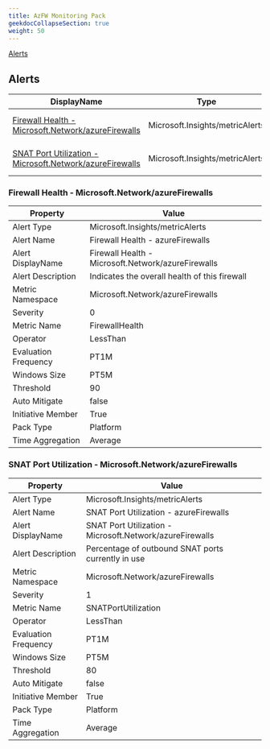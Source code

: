 ```yaml
---
title: AzFW Monitoring Pack
geekdocCollapseSection: true
weight: 50
---
```

[Alerts](#alerts)

## Alerts
|DisplayName|Type|Description|
|---|---|---|
|[Firewall Health - Microsoft.Network/azureFirewalls](#firewall-health---microsoftnetworkazurefirewalls)|Microsoft.Insights/metricAlerts|Firewall Health - azureFirewalls|
|[SNAT Port Utilization - Microsoft.Network/azureFirewalls](#snat-port-utilization---microsoftnetworkazurefirewalls)|Microsoft.Insights/metricAlerts|SNAT Port Utilization - azureFirewalls|
### Firewall Health - Microsoft.Network/azureFirewalls

|Property | Value |
|---|---|
|Alert Type                    | Microsoft.Insights/metricAlerts |
|Alert Name                    |Firewall Health - azureFirewalls|
|Alert DisplayName             |Firewall Health - Microsoft.Network/azureFirewalls| |
|Alert Description             |Indicates the overall health of this firewall| |
|Metric Namespace             |Microsoft.Network/azureFirewalls| |
|Severity                    |0| |
|Metric Name                  |FirewallHealth| |
|Operator                     |LessThan| |
|Evaluation Frequency       |PT1M| |
|Windows Size                |PT5M| |
|Threshold                 |90| |
|Auto Mitigate              |false| |
|Initiative Member             |True| |
|Pack Type                     |Platform| |
|Time Aggregation              |Average| |
### SNAT Port Utilization - Microsoft.Network/azureFirewalls

|Property | Value |
|---|---|
|Alert Type                    | Microsoft.Insights/metricAlerts |
|Alert Name                    |SNAT Port Utilization - azureFirewalls|
|Alert DisplayName             |SNAT Port Utilization - Microsoft.Network/azureFirewalls| |
|Alert Description             |Percentage of outbound SNAT ports currently in use| |
|Metric Namespace             |Microsoft.Network/azureFirewalls| |
|Severity                    |1| |
|Metric Name                  |SNATPortUtilization| |
|Operator                     |LessThan| |
|Evaluation Frequency       |PT1M| |
|Windows Size                |PT5M| |
|Threshold                 |80| |
|Auto Mitigate              |false| |
|Initiative Member             |True| |
|Pack Type                     |Platform| |
|Time Aggregation              |Average| |
